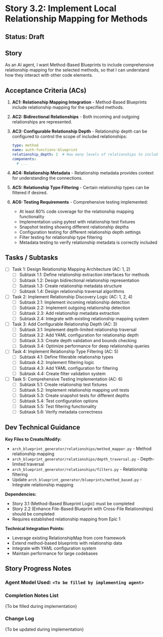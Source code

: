# Story 3.2: Implement Local Relationship Mapping for Methods

## Status: Draft

## Story

As an AI agent, I want Method-Based Blueprints to include comprehensive relationship mapping for the selected methods, so that I can understand how they interact with other code elements.

## Acceptance Criteria (ACs)

1. **AC1: Relationship Mapping Integration** - Method-Based Blueprints include relationship mapping for the specified methods.

2. **AC2: Bidirectional Relationships** - Both incoming and outgoing relationships are represented.

3. **AC3: Configurable Relationship Depth** - Relationship depth can be configured to control the scope of included relationships:
   ```yaml
   type: method
   name: auth-functions-blueprint
   relationship_depth: 2  # How many levels of relationships to include
   components:
     # ...
   ```

4. **AC4: Relationship Metadata** - Relationship metadata provides context for understanding the connections.

5. **AC5: Relationship Type Filtering** - Certain relationship types can be filtered if desired.

6. **AC6: Testing Requirements** - Comprehensive testing implemented:
   - At least 80% code coverage for the relationship mapping functionality
   - Implementation using pytest with relationship test fixtures
   - Snapshot testing showing different relationship depths
   - Configuration testing for different relationship depth settings
   - Filter testing for relationship type filtering
   - Metadata testing to verify relationship metadata is correctly included

## Tasks / Subtasks

- [ ] Task 1: Design Relationship Mapping Architecture (AC: 1, 2)
  - [ ] Subtask 1.1: Define relationship extraction interfaces for methods
  - [ ] Subtask 1.2: Design bidirectional relationship representation
  - [ ] Subtask 1.3: Create relationship metadata structure
  - [ ] Subtask 1.4: Design relationship traversal algorithms

- [ ] Task 2: Implement Relationship Discovery Logic (AC: 1, 2, 4)
  - [ ] Subtask 2.1: Implement incoming relationship detection
  - [ ] Subtask 2.2: Implement outgoing relationship detection
  - [ ] Subtask 2.3: Add relationship metadata extraction
  - [ ] Subtask 2.4: Integrate with existing relationship mapping system

- [ ] Task 3: Add Configurable Relationship Depth (AC: 3)
  - [ ] Subtask 3.1: Implement depth-limited relationship traversal
  - [ ] Subtask 3.2: Add YAML configuration for relationship depth
  - [ ] Subtask 3.3: Create depth validation and bounds checking
  - [ ] Subtask 3.4: Optimize performance for deep relationship queries

- [ ] Task 4: Implement Relationship Type Filtering (AC: 5)
  - [ ] Subtask 4.1: Define filterable relationship types
  - [ ] Subtask 4.2: Implement filtering logic
  - [ ] Subtask 4.3: Add YAML configuration for filtering
  - [ ] Subtask 4.4: Create filter validation system

- [ ] Task 5: Comprehensive Testing Implementation (AC: 6)
  - [ ] Subtask 5.1: Create relationship test fixtures
  - [ ] Subtask 5.2: Implement relationship mapping unit tests
  - [ ] Subtask 5.3: Create snapshot tests for different depths
  - [ ] Subtask 5.4: Test configuration options
  - [ ] Subtask 5.5: Test filtering functionality
  - [ ] Subtask 5.6: Verify metadata correctness

## Dev Technical Guidance

**Key Files to Create/Modify:**
- `arch_blueprint_generator/relationships/method_mapper.py` - Method relationship mapping
- `arch_blueprint_generator/relationships/depth_traversal.py` - Depth-limited traversal
- `arch_blueprint_generator/relationships/filters.py` - Relationship filtering
- Update `arch_blueprint_generator/blueprints/method_based.py` - Integrate relationship mapping

**Dependencies:**
- Story 3.1 (Method-Based Blueprint Logic) must be completed
- Story 2.2 (Enhance File-Based Blueprint with Cross-File Relationships) should be completed
- Requires established relationship mapping from Epic 1

**Technical Integration Points:**
- Leverage existing RelationshipMap from core framework
- Extend method-based blueprints with relationship data
- Integrate with YAML configuration system
- Maintain performance for large codebases

## Story Progress Notes

### Agent Model Used: `<To be filled by implementing agent>`

### Completion Notes List
{To be filled during implementation}

### Change Log
{To be updated during implementation}

